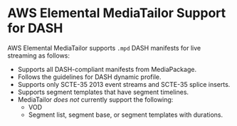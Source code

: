 # AWS Elemental MediaTailor Support for DASH<a name="dash-support"></a>

AWS Elemental MediaTailor supports `.mpd` DASH manifests for live streaming as follows: 
+ Supports all DASH\-compliant manifests from MediaPackage\.
+ Follows the guidelines for DASH dynamic profile\.
+ Supports only SCTE\-35 2013 event streams and SCTE\-35 splice inserts\.
+ Supports segment templates that have segment timelines\. 
+ MediaTailor *does not* currently support the following: 
  + VOD 
  + Segment list, segment base, or segment templates with durations\. 